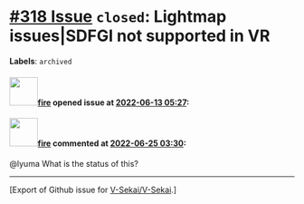 # [\#318 Issue](https://github.com/V-Sekai/V-Sekai/issues/318) `closed`: Lightmap issues|SDFGI not supported in VR
**Labels**: `archived`


#### <img src="https://avatars.githubusercontent.com/u/32321?u=c2e06a3d2b49a467aa907e54aa259516440267cc&v=4" width="50">[fire](https://github.com/fire) opened issue at [2022-06-13 05:27](https://github.com/V-Sekai/V-Sekai/issues/318):



#### <img src="https://avatars.githubusercontent.com/u/32321?u=c2e06a3d2b49a467aa907e54aa259516440267cc&v=4" width="50">[fire](https://github.com/fire) commented at [2022-06-25 03:30](https://github.com/V-Sekai/V-Sekai/issues/318#issuecomment-1166182092):

@lyuma What is the status of this?


-------------------------------------------------------------------------------



[Export of Github issue for [V-Sekai/V-Sekai](https://github.com/V-Sekai/V-Sekai).]
